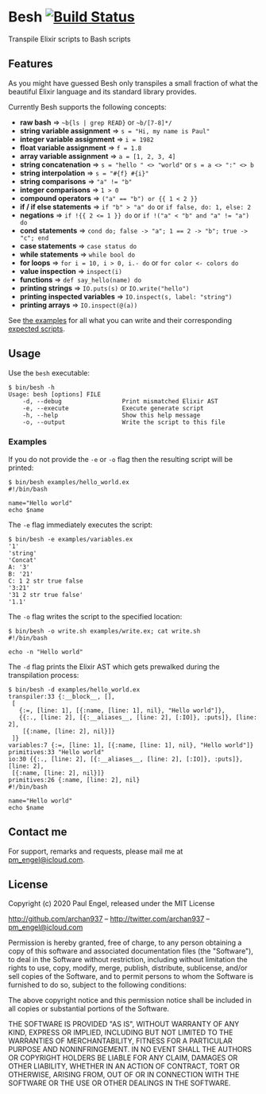 # Besh [![Build Status](https://travis-ci.org/archan937/besh.svg?branch=master)](http://travis-ci.org/archan937/besh)

Transpile Elixir scripts to Bash scripts

## Features

As you might have guessed Besh only transpiles a small fraction of what the beautiful Elixir language and its standard library provides.

Currently Besh supports the following concepts:

* **raw bash** => `~b{ls | grep READ}` or `~b/[7-8]*/`
* **string variable assignment** => `s = "Hi, my name is Paul"`
* **integer variable assignment** => `i = 1982`
* **float variable assignment** => `f = 1.8`
* **array variable assignment** => `a = [1, 2, 3, 4]`
* **string concatenation** => `s = "hello " <> "world"` or `s = a <> ":" <> b`
* **string interpolation** => `s = "#{f} #{i}"`
* **string comparisons** => `"a" != "b"`
* **integer comparisons** => `1 > 0`
* **compound operators** => `("a" == "b") or {{ 1 < 2 }}`
* **if / if else statements** => `if "b" > "a" do` or `if false, do: 1, else: 2`
* **negations** => `if !{{ 2 <= 1 }} do` or `if !("a" < "b" and "a" != "a") do`
* **cond statements** => `cond do; false -> "a"; 1 == 2 -> "b"; true -> "c"; end`
* **case statements** => `case status do`
* **while statements** => `while bool do`
* **for loops** => `for i = 10, i > 0, i.- do` or `for color <- colors do`
* **value inspection** => `inspect(i)`
* **functions** => `def say_hello(name) do`
* **printing strings** => `IO.puts(s)` or `IO.write("hello")`
* **printing inspected variables** => `IO.inspect(s, label: "string")`
* **printing arrays** => `IO.inspect(@(a))`

See [the examples](https://github.com/archan937/besh/tree/master/examples) for all what you can write and their corresponding [expected scripts](https://github.com/archan937/besh/tree/master/test/expected).

## Usage

Use the `besh` executable:

```shell
$ bin/besh -h
Usage: besh [options] FILE
    -d, --debug                 Print mismatched Elixir AST
    -e, --execute               Execute generate script
    -h, --help                  Show this help message
    -o, --output                Write the script to this file
```

### Examples

If you do not provide the `-e` or `-o` flag then the resulting script will be printed:

```shell
$ bin/besh examples/hello_world.ex
#!/bin/bash

name="Hello world"
echo $name
```

The `-e` flag immediately executes the script:

```shell
$ bin/besh -e examples/variables.ex
'1'
'string'
'Concat'
A: '3'
B: '21'
C: 1 2 str true false
'3:21'
'31 2 str true false'
'1.1'
```

The `-o` flag writes the script to the specified location:

```shell
$ bin/besh -o write.sh examples/write.ex; cat write.sh
#!/bin/bash

echo -n "Hello world"
```

The `-d` flag prints the Elixir AST which gets prewalked during the transpilation process:

```shell
$ bin/besh -d examples/hello_world.ex
transpiler:33 {:__block__, [],
 [
   {:=, [line: 1], [{:name, [line: 1], nil}, "Hello world"]},
   {{:., [line: 2], [{:__aliases__, [line: 2], [:IO]}, :puts]}, [line: 2],
    [{:name, [line: 2], nil}]}
 ]}
variables:7 {:=, [line: 1], [{:name, [line: 1], nil}, "Hello world"]}
primitives:33 "Hello world"
io:30 {{:., [line: 2], [{:__aliases__, [line: 2], [:IO]}, :puts]}, [line: 2],
 [{:name, [line: 2], nil}]}
primitives:26 {:name, [line: 2], nil}
#!/bin/bash

name="Hello world"
echo $name
```

## Contact me

For support, remarks and requests, please mail me at [pm_engel@icloud.com](mailto:pm_engel@icloud.com).

## License

Copyright (c) 2020 Paul Engel, released under the MIT License

http://github.com/archan937 – http://twitter.com/archan937 – [pm_engel@icloud.com](mailto:pm_engel@icloud.com)

Permission is hereby granted, free of charge, to any person obtaining a copy of this software and associated documentation files (the "Software"), to deal in the Software without restriction, including without limitation the rights to use, copy, modify, merge, publish, distribute, sublicense, and/or sell copies of the Software, and to permit persons to whom the Software is furnished to do so, subject to the following conditions:

The above copyright notice and this permission notice shall be included in all copies or substantial portions of the Software.

THE SOFTWARE IS PROVIDED "AS IS", WITHOUT WARRANTY OF ANY KIND, EXPRESS OR IMPLIED, INCLUDING BUT NOT LIMITED TO THE WARRANTIES OF MERCHANTABILITY, FITNESS FOR A PARTICULAR PURPOSE AND NONINFRINGEMENT. IN NO EVENT SHALL THE AUTHORS OR COPYRIGHT HOLDERS BE LIABLE FOR ANY CLAIM, DAMAGES OR OTHER LIABILITY, WHETHER IN AN ACTION OF CONTRACT, TORT OR OTHERWISE, ARISING FROM, OUT OF OR IN CONNECTION WITH THE SOFTWARE OR THE USE OR OTHER DEALINGS IN THE SOFTWARE.
